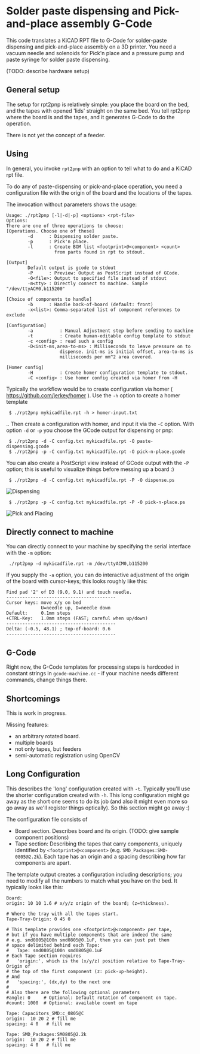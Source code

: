 Solder paste dispensing and Pick-and-place assembly G-Code
==========================================================

This code translates a KiCAD RPT file to G-Code for solder-paste dispensing
and pick-and-place assembly on a 3D printer.
You need a vacuum needle and solenoids for Pick'n place and a pressure pump
and paste syringe for solder paste dispensing.

(TODO: describe hardware setup)

General setup
-------------

The setup for rpt2pnp is relatively simple: you place the board on
the bed, and the tapes with opened 'lids' straight on the same bed. You tell
rpt2pnp where the board is and the tapes, and it generates G-Code to do the
operation.

There is not yet the concept of a feeder.

Using
-----

In general, you invoke `rpt2pnp` with an option to tell what to do and a
KiCAD rpt file.

To do any of paste-dispensing or pick-and-place operation, you need a
configuration file with the origin of the board and the locations of the tapes.

The invocation without parameters shows the usage:

```
Usage: ./rpt2pnp [-l|-d|-p] <options> <rpt-file>
Options:
There are one of three operations to choose:
[Operations. Choose one of these]
        -d      : Dispensing solder paste.
        -p      : Pick'n place.
        -l      : Create BOM list <footprint>@<component> <count>
                  from parts found in rpt to stdout.

[Output]
        Default output is gcode to stdout
        -P      : Preview: Output as PostScript instead of GCode.
        -O<file>: Output to specified file instead of stdout
        -m<tty> : Directly connect to machine. Sample "/dev/ttyACM0,b115200"

[Choice of components to handle]
        -b      : Handle back-of-board (default: front)
        -x<list>: Comma-separated list of component references to exclude

[Configuration]
        -a          : Manual Adjustment step before sending to machine
        -t          : Create human-editable config template to stdout
        -c <config> : read such a config
        -D<init-ms,area-to-ms> : Milliseconds to leave pressure on to
                    dispense. init-ms is initial offset, area-to-ms is
                    milliseconds per mm^2 area covered.

[Homer config]
        -H          : Create homer configuration template to stdout.
        -C <config> : Use homer config created via homer from -H
```

Typically the workflow would be to create configuration via
homer ( https://github.com/jerkey/homer ).
Use the `-h` option to create a homer template

     $ ./rpt2pnp mykicadfile.rpt -h > homer-input.txt

.. Then create a configuration with homer, and input it via the `-C` option.
With option `-d` or `-p` you choose the GCode output for dispensing or pnp:

     $ ./rpt2pnp -d -C config.txt mykicadfile.rpt -O paste-dispensing.gcode
     $ ./rpt2pnp -p -C config.txt mykicadfile.rpt -O pick-n-place.gcode

You can also create a PostScript view instead of GCode output with the `-P`
option; this is useful to visualize things before messing up a board :)

     $ ./rpt2pnp -d -C config.txt mykicadfile.rpt -P -O dispense.ps

![Dispensing][dispense-ps]

     $ ./rpt2pnp -p -C config.txt mykicadfile.rpt -P -O pick-n-place.ps

![Pick and Placing][pnp-ps]

Directly connect to machine
---------------------------

You can directly connect to your machine by specifying the serial interface
with the `-m` option:

```
 ./rpt2pnp -d mykicadfile.rpt -m /dev/ttyACM0,b115200
```

If you supply the `-a` option, you can do interactive adjustment of the origin
of the board with cursor-keys; this looks roughly like this:

```
Find pad '2' of D3 (9.0, 9.1) and touch needle.
-----------------------------------------
Cursor keys: move x/y on bed
             U=needle up, D=needle down
Default:     0.1mm steps
+CTRL-Key:   1.0mm steps (FAST; careful when up/down)
-----------------------------------------
Delta: (-0.5, 48.1) ; top-of-board: 0.6
-----------------------------------------
```

G-Code
------
Right now, the G-Code templates for processing steps is hardcoded in
constant strings in `gcode-machine.cc` - if your machine needs different
commands, change things there.

Shortcomings
------------
This is work in progress.

Missing features:
   - an arbitrary rotated board.
   - multiple boards
   - not only tapes, but feeders
   - semi-automatic registration using OpenCV

Long Configuration
------------------

This describes the 'long' configuration created with `-t`. Typically you'll
use the shorter configuration created with `-h`. This long configuration might
go away as the short one seems to do its job (and also it might even more so
go away as we'll register things optically). So this section might go away :)

The configuration file consists of

   - Board section. Describes board and its origin. (TODO: give sample
     component positions)
   - Tape section: Describing the tapes that carry components, uniquely
     identified by `<footprint>@<component>` (e.g. `SMD_Packages:SMD-0805@2.2k`).
     Each tape has an origin and a spacing describing how far components are
     apart.

The template output creates a configuration including descriptions; you need
to modify all the numbers to match what you have on the bed.
It typically looks like this:

```
Board:
origin: 10 10 1.6 # x/y/z origin of the board; (z=thickness).

# Where the tray with all the tapes start.
Tape-Tray-Origin: 0 45 0

# This template provides one <footprint>@<component> per tape,
# but if you have multiple components that are indeed the same
# e.g. smd0805@100n smd0805@0.1uF, then you can just put them
# space delimited behind each Tape:
#   Tape: smd0805@100n smd0805@0.1uF
# Each Tape section requires
#   'origin:', which is the (x/y/z) position relative to Tape-Tray-Origin of
# the top of the first component (z: pick-up-height).
# And
#   'spacing:', (dx,dy) to the next one
#
# Also there are the following optional parameters
#angle: 0     # Optional: Default rotation of component on tape.
#count: 1000  # Optional: available count on tape

Tape: Capacitors_SMD:c_0805@C
origin:  10 20 2 # fill me
spacing: 4 0   # fill me

Tape: SMD_Packages:SM0805@2.2k
origin:  10 20 2 # fill me
spacing: 4 0   # fill me
```

[pnp-ps]: ./img/pnp-postscript.png
[dispense-ps]: ./img/dispense-postscript.png
